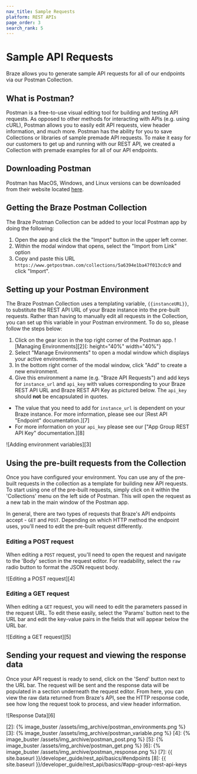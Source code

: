 ```yaml
---
nav_title: Sample Requests
platform: REST APIs
page_order: 3
search_rank: 5
---
```


# Sample API Requests

Braze allows you to generate sample API requests for all of our endpoints via our Postman Collection.

## What is Postman?

Postman is a free-to-use visual editing tool for building and testing API requests. As opposed to other methods for interacting with APIs (e.g. using cURL), Postman allows you to easily edit API requests, view header information, and much more. Postman has the ability for you to save Collections or libraries of sample premade API requests. To make it easy for our customers to get up and running with our REST API, we created a Collection with premade examples for all of our API endpoints.

## Downloading Postman

Postman has MacOS, Windows, and Linux versions can be downloaded from their website located [here][1].

## Getting the Braze Postman Collection

The Braze Postman Collection can be added to your local Postman app by doing the following:

1. Open the app and click the the "Import" button in the upper left corner.
2. Within the modal window that opens, select the "Import from Link" option
3. Copy and paste this URL `https://www.getpostman.com/collections/5a6394e1ba47f013cdc9` and click "Import".

## Setting up your Postman Environment

The Braze Postman Collection uses a templating variable, `{{instanceURL}}`, to substitute the REST API URL of your Braze instance into the pre-built requests. Rather than having to manually edit all requests in the Collection, you can set up this variable in your Postman environment. To do so, please follow the steps below:

1. Click on the gear icon in the top right corner of the Postman app. ![Managing Environments][2]{: height="40%" width="40%"}
2. Select "Manage Environments" to open a modal window which displays your active environments.
3. In the bottom right corner of the modal window, click "Add" to create a new environment.
4. Give this environment a name (e.g. "Braze API Requests") and add keys for `instance_url` and `api_key` with values corresponding to your Braze REST API URL and Braze REST API Key as pictured below. The `api_key` should __not__ be encapsulated in quotes.
  - The value that you need to add for `instance_url` is dependent on your Braze instance. For more information, please see our [Rest API "Endpoint" documentation.][7]
  - For more information on your `api_key` please see our ["App Group REST API Key" documentation.][8]

![Adding environment variables][3]

## Using the pre-built requests from the Collection

Once you have configured your environment. You can use any of the pre-built requests in the collection as a template for building new API requests. To start using one of the pre-built requests, simply click on it within the 'Collections' menu on the left side of Postman. This will open the request as a new tab in the main window of the Postman app.

In general, there are two types of requests that Braze's API endpoints accept - `GET` and `POST`. Depending on which HTTP method the endpoint uses, you'll need to edit the pre-built request differently.

### Editing a POST request

When editing a `POST` request, you'll need to open the request and navigate to the 'Body' section in the request editor. For readability, select the `raw` radio button to format the JSON request body.

![Editing a POST request][4]

### Editing a GET request

When editing a `GET` request, you will need to edit the parameters passed in the request URL. To edit these easily, select the 'Params' button next to the URL bar and edit the key-value pairs in the fields that will appear below the URL bar.

![Editing a GET request][5]

## Sending your request and viewing the response data

Once your API request is ready to send, click on the 'Send' button next to the URL bar. The request will be sent and the response data will be populated in a section underneath the request editor. From here, you can view the raw data returned from Braze's API, see the HTTP response code, see how long the request took to process, and view header information.

![Response Data][6]

[1]: https://www.getpostman.com
[2]: {% image_buster /assets/img_archive/postman_environments.png %}
[3]: {% image_buster /assets/img_archive/postman_variable.png %}
[4]: {% image_buster /assets/img_archive/postman_post.png %}
[5]: {% image_buster /assets/img_archive/postman_get.png %}
[6]: {% image_buster /assets/img_archive/postman_response.png %}
[7]: {{ site.baseurl }}/developer_guide/rest_api/basics/#endpoints
[8]: {{ site.baseurl }}/developer_guide/rest_api/basics/#app-group-rest-api-keys
